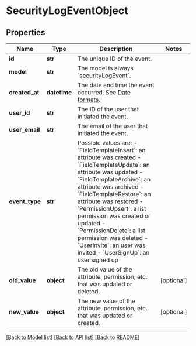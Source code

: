 # SecurityLogEventObject

## Properties
Name | Type | Description | Notes
------------ | ------------- | ------------- | -------------
**id** | **str** | The unique ID of the event. | 
**model** | **str** | The model is always &#x60;securityLogEvent&#x60;. | 
**created_at** | **datetime** | The date and time the event occurred. See [Date formats](https://developers.notion.com/reference/rich-text#date-property-values). | 
**user_id** | **str** | The ID of the user that initiated the event. | 
**user_email** | **str** | The email of the user that initiated the event. | 
**event_type** | **str** | Possible values are:  - &#x60;FieldTemplateInsert&#x60;: an attribute was created - &#x60;FieldTemplateUpdate&#x60;: an attribute was updated - &#x60;FieldTemplateArchive&#x60;: an attribute was archived - &#x60;FieldTemplateRestore&#x60;: an attribute was restored - &#x60;PermissionUpsert&#x60;: a list permission was created or updated - &#x60;PermissionDelete&#x60;: a list permission was deleted - &#x60;UserInvite&#x60;: an user was invited - &#x60;UserSignUp&#x60;: an user signed up | 
**old_value** | **object** | The old value of the attribute, permission, etc. that was updated or deleted. | [optional] 
**new_value** | **object** | The new value of the attribute, permission, etc. that was updated or created. | [optional] 

[[Back to Model list]](../README.md#documentation-for-models) [[Back to API list]](../README.md#documentation-for-api-endpoints) [[Back to README]](../README.md)

